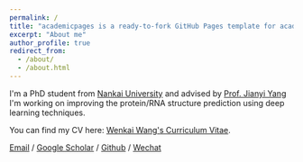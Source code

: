 ```yaml
---
permalink: /
title: "academicpages is a ready-to-fork GitHub Pages template for academic personal websites"
excerpt: "About me"
author_profile: true
redirect_from: 
  - /about/
  - /about.html
---
```


I'm a PhD student from [Nankai University](https://www.nankai.edu.cn/) and advised by [Prof. Jianyi Yang](https://yanglab.qd.sdu.edu.cn/) I'm working on improving the protein/RNA structure prediction using deep learning techniques.

You can find my CV here: [Wenkai Wang's Curriculum Vitae](../assets/Curriculum_Vitae.pdf).

[Email](quailwwk@126.com) / [Google Scholar](https://scholar.google.com/citations?hl=en&user=JHI_UmQAAAAJ) / [Github](https://github.com/quailwwk) / [Wechat](../images/wechat.jpg)
